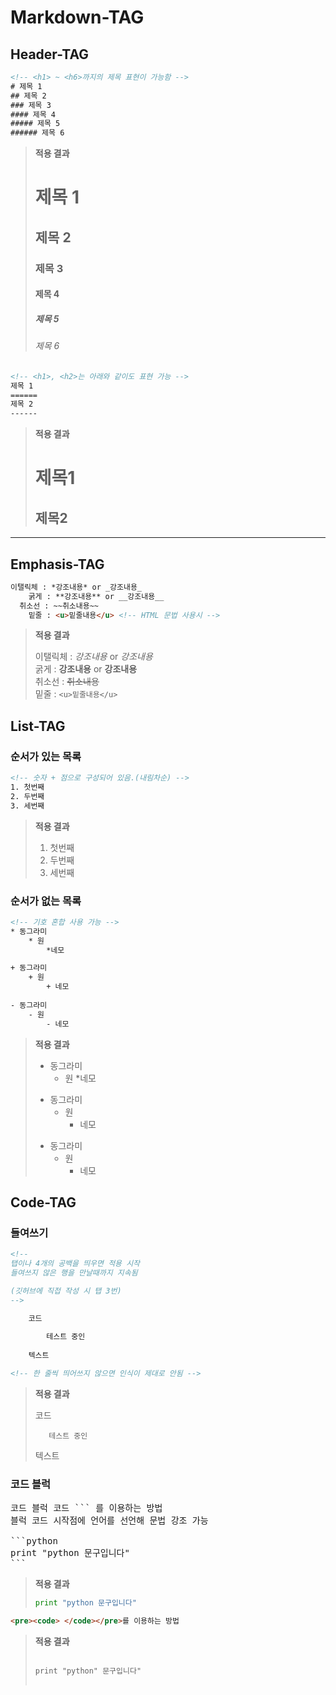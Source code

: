 <h1>Markdown-TAG</h1>

<h2>Header-TAG</h2>

```html
<!-- <h1> ~ <h6>까지의 제목 표현이 가능함 -->
# 제목 1
## 제목 2
### 제목 3
#### 제목 4
##### 제목 5
###### 제목 6
```
> **적용 결과**
> # 제목 1
> ## 제목 2
> ### 제목 3
> #### 제목 4
> ##### 제목 5
> ###### 제목 6

```html
<!-- <h1>, <h2>는 아래와 같이도 표현 가능 -->
제목 1
======
제목 2
------
``` 

> **적용 결과** <br>
> 
> 제목1
> ======
> 제목2
> ------

<hr>

<h2>Emphasis-TAG</h2>

```html
이탤릭체 : *강조내용* or _강조내용_
    굵게 : **강조내용** or __강조내용__ 
  취소선 : ~~취소내용~~
    밑줄 : <u>밑줄내용</u> <!-- HTML 문법 사용시 -->
```

> **적용 결과** <br>
>
> 이탤릭체 : *강조내용* or _강조내용_ <br>
>    굵게 : **강조내용** or __강조내용__ <br>
>  취소선 : ~~취소내용~~ <br>
>    밑줄 : `<u>밑줄내용</u>`

<h2>List-TAG</h2>

<h3>순서가 있는 목록</h3>

```html
<!-- 숫자 + 점으로 구성되어 있음.(내림차순) -->
1. 첫번째
2. 두번째
3. 세번째
```

> **적용 결과** <br>
>
> 1. 첫번째
> 2. 두번째
> 3. 세번째

<h3>순서가 없는 목록</h3>

```html
<!-- 기호 혼합 사용 가능 -->
* 동그라미
    * 원
        *네모

+ 동그라미
    + 원
        + 네모
        
- 동그라미
    - 원
        - 네모
```

> **적용 결과**
>
> * 동그라미
>     * 원
>         *네모
> 
> + 동그라미
>     + 원
>         + 네모
>         
> - 동그라미
>     - 원
>         - 네모

<h2>Code-TAG</h2>

<h3> 들여쓰기 </h3>

```html
<!-- 
탭이나 4개의 공백을 띄우면 적용 시작
들여쓰지 않은 행을 만날때까지 지속됨

(깃허브에 직접 작성 시 탭 3번)
-->

    코드 
    
        테스트 중인
    
    텍스트

<!-- 한 줄씩 띄어쓰지 않으면 인식이 제대로 안됨 -->
```

>**적용 결과**
>
>
>    코드
>    
>        테스트 중인
>    
>    텍스트

<h3> 코드 블럭 </h3>

<pre>
코드 블럭 코드 ``` 를 이용하는 방법
블럭 코드 시작점에 언어를 선언해 문법 강조 가능

```python
print "python 문구입니다"
```
</pre>

> **적용 결과**
>
> ```python
> print "python 문구입니다"
> ```

```html
<pre><code> </code></pre>를 이용하는 방법
```

> **적용 결과**
>
> <pre>
> <code>
> print "python" 문구입니다"
> </code>
> </pre>
